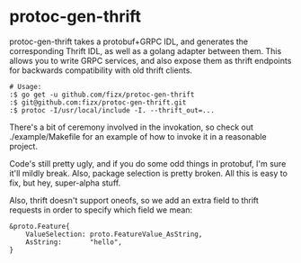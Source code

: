 # protoc-gen-thrift  

protoc-gen-thrift takes a protobuf+GRPC IDL, and generates the corresponding Thrift IDL, as well as a golang adapter between them.  This allows you to write GRPC services, and also expose them as thrift endpoints for backwards compatibility with old thrift clients.

    # Usage:
    :$ go get -u github.com/fizx/protoc-gen-thrift 
    :$ git@github.com:fizx/protoc-gen-thrift.git
    :$ protoc -I/usr/local/include -I. --thrift_out=...    

There's a bit of ceremony involved in the invokation, so check out ./example/Makefile for an example of how to invoke it in a reasonable project.

Code's still pretty ugly, and if you do some odd things in protobuf, I'm sure it'll mildly break.  Also, package selection is pretty broken.  All this is easy to fix, but hey, super-alpha stuff.

Also, thrift doesn't support oneofs, so we add an extra field to thrift requests in order to specify which field we mean:

    &proto.Feature{
        ValueSelection: proto.FeatureValue_AsString,
        AsString:       "hello",
	}